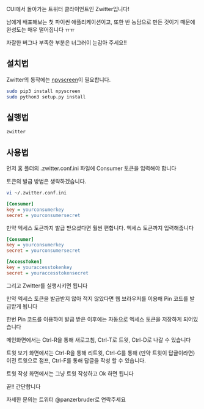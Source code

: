 
CUI에서 돌아가는 트위터 클라이언트인 Zwitter입니다!

남에게 배포해보는 첫 파이썬 애플리케이션이고, 또한 반 농담으로 만든 것이기 때문에 완성도는 매우 떨어집니다 ㅠㅠ

자잘한 버그나 부족한 부분은 너그러이 눈감아 주세요!!

## 설치법 ##

Zwitter의 동작에는 [npyscreen](http://www.npcole.com/npyscreen/)이 필요합니다.

```bash
sudo pip3 install npyscreen
sudo python3 setup.py install
```

## 실행법 ##

```bash
zwitter
```

## 사용법 ##

먼저 홈 폴더의 .zwitter.conf.ini 파일에 Consumer 토큰을 입력해야 합니다

토큰의 발급 방법은 생략하겠습니다.

```bash
vi ~/.zwitter.conf.ini
```

```ini
[Consumer]
key = yourconsumerkey
secret = yourconsumersecret
```

만약 엑세스 토큰까지 발급 받으셨다면 훨씬 편합니다. 엑세스 토큰까지 입력해줍니다

```ini
[Consumer]
key = yourconsumerkey
secret = yourconsumersecret

[AccessToken]
key = youraccesstokenkey
secret = youraccesstokensecret
```

그리고 Zwitter를 실행시키면 됩니다

만약 엑세스 토큰을 발급받지 않아 적지 않았다면 웹 브라우저를 이용해 Pin 코드를 발급받게 됩니다

한번 Pin 코드를 이용하여 발급 받은 이후에는 자동으로 엑세스 토큰을 저장하게 되어있습니다

메인화면에서는 Ctrl-R을 통해 새로고침, Ctrl-T로 트윗, Ctrl-D로 나갈 수 있습니다

트윗 보기 화면에셔는 Ctrl-R을 통해 리트윗, Ctrl-G를 통해 (만약 트윗이 답글이라면) 이전 트윗으로 점프, Ctrl-F를 통해 답글을 작성 할 수 있습니다.

트윗 작성 화면에서는 그냥 트윗 작성하고 Ok 하면 됩니다

끝!! 간단합니다

자세한 문의는 트위터 @panzerbruder로 연락주세요

